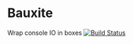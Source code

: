 # Bauxite
Wrap console IO in boxes
[![Build Status](https://travis-ci.org/Doxterpepper/Bauxite.svg?branch=master)](https://travis-ci.org/Doxterpepper/Bauxite)

